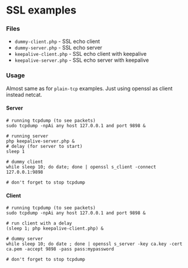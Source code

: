 # SSL examples

### Files

- `dummy-client.php` - SSL echo client
- `dummy-server.php` - SSL echo server
- `keepalive-client.php` - SSL echo client with keepalive
- `keepalive-server.php` - SSL echo server with keepalive

### Usage

Almost same as for `plain-tcp` examples. Just using openssl as client instead netcat.

#### Server

```shell
# running tcpdump (to see packets)
sudo tcpdump -npAi any host 127.0.0.1 and port 9898 &

# running server
php keepalive-server.php &
# delay (for server to start)
sleep 1

# dummy client
while sleep 10; do date; done | openssl s_client -connect 127.0.0.1:9898

# don't forget to stop tcpdump
```

#### Client

```shell
# running tcpdump (to see packets)
sudo tcpdump -npAi any host 127.0.0.1 and port 9898 &

# run client with a delay
(sleep 1; php keepalive-client.php) &

# dummy server
while sleep 10; do date ; done | openssl s_server -key ca.key -cert ca.pem -accept 9898 -pass pass:mypassword

# don't forget to stop tcpdump
```

